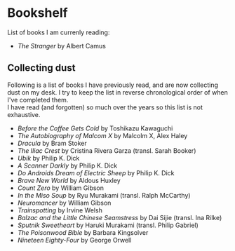 # Bookshelf

List of books I am currenly reading:

- _The Stranger_ by Albert Camus

## Collecting dust

Following is a list of books I have previously read, and are now collecting dust on my desk.
I try to keep the list in reverse chronological order of when I've completed them.  
I have read (and forgotten) so much over the years so this list is not exhaustive.  

- _Before the Coffee Gets Cold_ by Toshikazu Kawaguchi
- _The Autobiography of Malcom X_ by Malcolm X, Alex Haley
- _Dracula_ by Bram Stoker
- _The Iliac Crest_ by Cristina Rivera Garza (transl. Sarah Booker)
- _Ubik_ by Philip K. Dick
- _A Scanner Darkly_ by Philip K. Dick
- _Do Androids Dream of Electric Sheep_ by Philip K. Dick
- _Brave New World_ by Aldous Huxley
- _Count Zero_ by William Gibson
- _In the Miso Soup_ by Ryu Murakami (transl. Ralph McCarthy)
- _Neuromancer_ by William Gibson
- _Trainspotting_ by Irvine Welsh
- _Balzac and the Little Chinese Seamstress_ by Dai Sijie (transl. Ina Rilke)
- _Sputnik Sweetheart_ by Haruki Murakami (transl. Philip Gabriel)
- _The Poisonwood Bible_ by Barbara Kingsolver
- _Nineteen Eighty-Four_ by George Orwell

